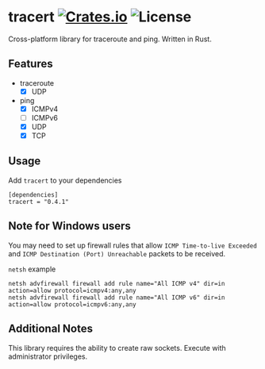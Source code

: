[crates-badge]: https://img.shields.io/crates/v/tracert.svg
[crates-url]: https://crates.io/crates/tracert
[license-badge]: https://img.shields.io/crates/l/tracert.svg
[tracert-url]: https://github.com/shellrow/tracert

# tracert [![Crates.io][crates-badge]][crates-url] ![License][license-badge]
Cross-platform library for traceroute and ping. Written in Rust.

## Features
- traceroute
    - [x] UDP
- ping
    - [x] ICMPv4
    - [ ] ICMPv6
    - [x] UDP
    - [x] TCP

## Usage
Add `tracert` to your dependencies
```
[dependencies]
tracert = "0.4.1"
```

## Note for Windows users
You may need to set up firewall rules that allow `ICMP Time-to-live Exceeded` and `ICMP Destination (Port) Unreachable` packets to be received.

`netsh` example 
```
netsh advfirewall firewall add rule name="All ICMP v4" dir=in action=allow protocol=icmpv4:any,any
netsh advfirewall firewall add rule name="All ICMP v6" dir=in action=allow protocol=icmpv6:any,any
```

## Additional Notes
This library requires the ability to create raw sockets. Execute with administrator privileges.
